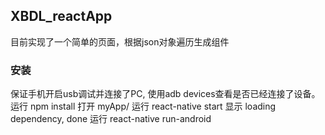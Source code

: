 ## XBDL_reactApp
目前实现了一个简单的页面，根据json对象遍历生成组件

### 安装
保证手机开启usb调试并连接了PC, 使用adb devices查看是否已经连接了设备。
运行 npm install
打开 myApp/
运行 react-native start
显示 loading dependency, done
运行 react-native run-android
